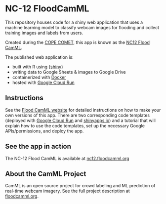 
# NC-12 FloodCamML

This repository houses code for a shiny web application that uses a machine learning model to classify webcam images for flooding and collect training images and labels from users. 

Created during the [COPE COMET](https://copecomet.github.io/index.html), this app is known as the [NC12 Flood CamML](https://github.com/FloodCamML/NC12-FloodCamML). 

The published web application is: 
* built with R using {[shiny](https://github.com/rstudio/shiny)}
* writing data to Google Sheets & images to Google Drive
* containerized with [Docker](https://www.docker.com/)
* hosted with [Google Cloud Run](https://cloud.google.com/run)


## Instructions

See the [Flood CamML website](https://floodcamml.org/docs/intro) for detailed instructions on how to make your own versions of this app. There are two corresponding code templates (deployed with [Google Cloud Run](https://github.com/FloodCamML/FloodCamML_cloudrun) and [shinyapps.io](https://github.com/FloodCamML/FloodCamML_shinyapps)) and a tutorial that will explain how to use the code templates, set up the necessary Google APIs/permissions, and deploy the app.

## See the app in action

The NC-12 Flood CamML is available at [nc12.floodcamml.org](https://nc12.floodcamml.org/)

## About the CamML Project

CamML is an open source project for crowd labeling and ML prediction of real-time webcam imagery. See the full project description at [floodcamml.org](https://floodcamml.org/).

